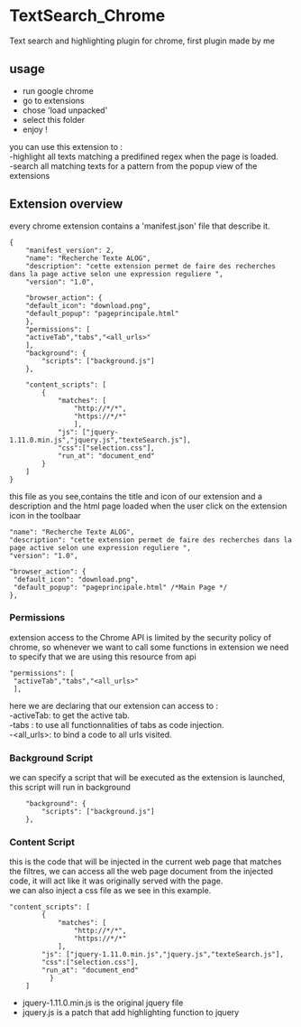 # TextSearch_Chrome
Text search and highlighting  plugin for chrome, first plugin made by me 

## usage 
- run google chrome 
- go to extensions 
- chose 'load unpacked' 
- select this folder 
- enjoy ! 

you can use this extension to :     
    -highlight all texts matching a predifined regex when the page is loaded.   
    -search all matching texts for a pattern from the popup view of the extensions
## Extension overview 
every chrome extension contains a 'manifest.json' file that describe it. 
    
    {
        "manifest_version": 2,
        "name": "Recherche Texte ALOG",
        "description": "cette extension permet de faire des recherches dans la page active selon une expression reguliere ",
        "version": "1.0",
    
        "browser_action": {
        "default_icon": "download.png",
        "default_popup": "pageprincipale.html"
        },
        "permissions": [
        "activeTab","tabs","<all_urls>"
        ],
        "background": {
            "scripts": ["background.js"]
        },
        
        "content_scripts": [
            {
                "matches": [
                    "http://*/*",
                    "https://*/*"
                    ],
                "js": ["jquery-1.11.0.min.js","jquery.js","texteSearch.js"],
                "css":["selection.css"],
                "run_at": "document_end"       
            } 
        ]
    }

this file as you see,contains the title and icon of our extension and a description and the html page loaded when the user click on the extension icon in the toolbaar 
    
    "name": "Recherche Texte ALOG",
    "description": "cette extension permet de faire des recherches dans la page active selon une expression reguliere ",
    "version": "1.0",
  
    "browser_action": {
     "default_icon": "download.png",
     "default_popup": "pageprincipale.html" /*Main Page */
    },

### Permissions 
extension access to the Chrome API is limited by the security policy of chrome, so whenever we want to call some functions in extension we need to specify that we are using this resource from api 

    "permissions": [
     "activeTab","tabs","<all_urls>"
     ],
here we are declaring that our extension can access to :        
-activeTab: to get the active tab.  
-tabs : to use all functionnalities of tabs as code injection.  
-<all_urls>: to bind a code to all urls visited.    

### Background Script
we can specify a script that will be executed as the extension is launched, this script will run in background

        "background": {
            "scripts": ["background.js"]
        },

### Content Script 
this is the code that will be injected in the current web page that matches the filtres, we can access all the web page document from the injected code, it will act like it was originally served with the page.   
we can also inject a css file as we see in this example.    


    "content_scripts": [
            {
                "matches": [
                    "http://*/*",
                    "https://*/*"
                ],
            "js": ["jquery-1.11.0.min.js","jquery.js","texteSearch.js"],
            "css":["selection.css"],
            "run_at": "document_end"       
              } 
        ]


- jquery-1.11.0.min.js is the original jquery file 
- jquery.js is a patch that add highlighting function to jquery 

